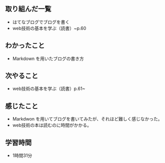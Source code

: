 ## 取り組んだ一覧
- はてなブログでブログを書く
- web技術の基本を学ぶ（読書）~p.60
## わかったこと
- Markdown を用いたブログの書き方
## 次やること
- web技術の基本を学ぶ（読書）p.61~
## 感じたこと
- Markdwon を用いてブログを書いてみたが、それほど難しく感じなかった。
- web技術の本は読むのに時間がかかる。
## 学習時間
- 1時間31分
